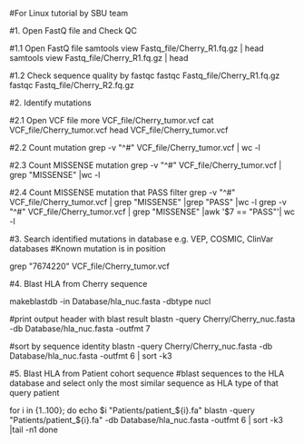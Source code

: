 
#For Linux tutorial by SBU team

#1. Open FastQ file and Check QC

#1.1 Open FastQ file
samtools view Fastq_file/Cherry_R1.fq.gz | head
samtools view Fastq_file/Cherry_R1.fq.gz | head

#1.2 Check sequence quality by fastqc
fastqc Fastq_file/Cherry_R1.fq.gz
fastqc Fastq_file/Cherry_R2.fq.gz

#2. Identify mutations

#2.1 Open VCF file
more VCF_file/Cherry_tumor.vcf
cat VCF_file/Cherry_tumor.vcf
head VCF_file/Cherry_tumor.vcf

#2.2 Count mutation 
grep -v "^#" VCF_file/Cherry_tumor.vcf | wc -l

#2.3 Count MISSENSE mutation 
grep -v "^#" VCF_file/Cherry_tumor.vcf | grep "MISSENSE" |wc -l

#2.4 Count MISSENSE mutation that PASS filter
grep -v "^#" VCF_file/Cherry_tumor.vcf | grep "MISSENSE" |grep "PASS" |wc -l
grep -v "^#" VCF_file/Cherry_tumor.vcf | grep "MISSENSE" |awk '$7 == "PASS"'| wc -l

#3. Search identified mutations in database e.g. VEP, COSMIC, ClinVar databases
#Known mutation is in position 

grep "7674220" VCF_file/Cherry_tumor.vcf


#4. Blast HLA from Cherry sequence

makeblastdb -in Database/hla_nuc.fasta -dbtype nucl

#print output header with blast result
blastn -query Cherry/Cherry_nuc.fasta -db Database/hla_nuc.fasta -outfmt 7 

#sort by sequence identity
blastn -query Cherry/Cherry_nuc.fasta -db Database/hla_nuc.fasta -outfmt 6 | sort -k3


#5. Blast HLA from Patient cohort sequence
#blast sequences to the HLA database and select only the most similar sequence as HLA type of that query patient

for i in {1..100};
	do
	echo $i "Patients/patient_${i}.fa"
	blastn -query "Patients/patient_${i}.fa" -db Database/hla_nuc.fasta -outfmt 6 | sort -k3 |tail -n1
done
	
